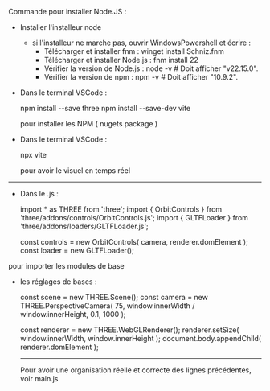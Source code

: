 Commande pour installer Node.JS : 
- Installer l'installeur node
  
    - si l'installeur ne marche pas, ouvrir WindowsPowershell et écrire :
        -  Télécharger et installer fnm :
            winget install Schniz.fnm
        -  Télécharger et installer Node.js :
            fnm install 22
        -  Vérifier la version de Node.js :
          node -v # Doit afficher "v22.15.0".
        -  Vérifier la version de npm :
          npm -v # Doit afficher "10.9.2".
      
- Dans le terminal VSCode :
  
    npm install --save three
    npm install --save-dev vite
  
  pour installer les NPM ( nugets package )

- Dans le terminal VSCode :
  
    npx vite
  
  pour avoir le visuel en temps réel
  
------------------------------------------------------------------------------------------------------------------------

 - Dans le .js :
   
    import * as THREE from 'three';
    import { OrbitControls } from 'three/addons/controls/OrbitControls.js';
    import { GLTFLoader } from 'three/addons/loaders/GLTFLoader.js';
    
    const controls = new OrbitControls( camera, renderer.domElement );
    const loader = new GLTFLoader();
   
pour importer les modules de base

- les réglages de bases :
  
    const scene = new THREE.Scene();
    const camera = new THREE.PerspectiveCamera( 75, window.innerWidth / window.innerHeight, 0.1, 1000 );
    
    const renderer = new THREE.WebGLRenderer();
    renderer.setSize( window.innerWidth, window.innerHeight );
    document.body.appendChild( renderer.domElement );

  -------------------------------------------------------------------------------------------------------------------

  Pour avoir une organisation réelle et correcte des lignes précédentes, voir main.js
